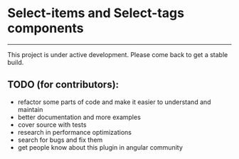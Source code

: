 # Select-items and Select-tags components
---
This project is under active development.
Please come back to get a stable build.

## TODO (for contributors):
* refactor some parts of code and make it easier to understand and maintain
* better documentation and more examples
* cover source with tests
* research in performance optimizations
* search for bugs and fix them
* get people know about this plugin in angular community
